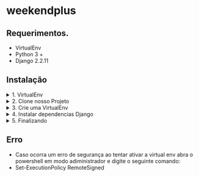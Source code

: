 # weekendplus

## Requerimentos.
* VirtualEnv
* Python 3 +
* Django 2.2.11


## Instalação
<details><summary>1. VirtualEnv</summary>
1. Em seu cmd ou Terminal do VisualCode digite o seguinte comando<br/>
 pip3 install virtualenv    
</details>
<details><summary>2. Clone nosso Projeto</summary>
1. git clone https://github.com/RicardoTaverna/weekendplus.git   
</details>

<details><summary>3. Crie uma VirtualEnv</summary>
* 1. Em seu terminal digite: virtualenv Django <br/>
* 2. Em seguida:   .\Django\Scripts\activate
</details>
<details><summary>4. Instalar dependencias Django</summary>
1. *Em seu terminal digite: cd weekendplus <br/>
2. *Em seguida:   pip install -r requirements.txt  
</details>
<details><summary>5. Finalizando</summary>
* 1. Dentro da pasta weekendplus digitepython manage.py migrate  <br/>
*2. Depois: python manage.py runserver <br/>
*3. Acesse http://127.0.0.1:8000/
</details>

## Erro
*  Caso ocorra um erro de segurança ao tentar ativar a virtual env abra o powershell em modo adiministrador e digite o seguinte comando: <br/>
 * Set-ExecutionPolicy RemoteSigned


